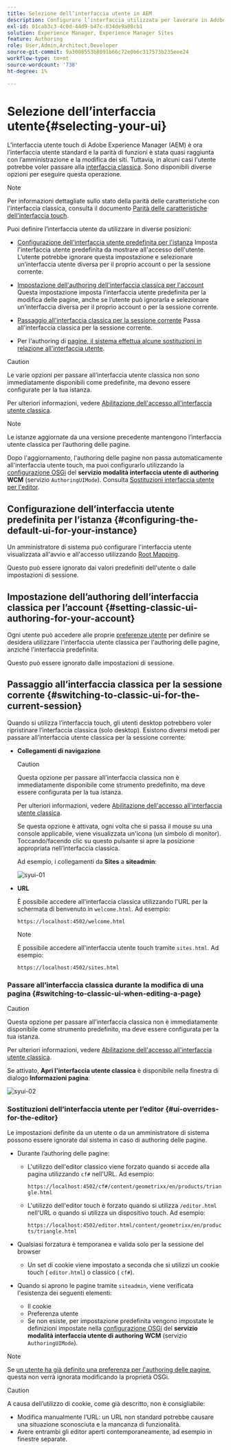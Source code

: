 ```yaml
---
title: Selezione dell’interfaccia utente in AEM
description: Configurare l’interfaccia utilizzata per lavorare in Adobe Experience Manager 6.5.
exl-id: 01cab3c3-4c0d-44d9-b47c-034de9a08cb1
solution: Experience Manager, Experience Manager Sites
feature: Authoring
role: User,Admin,Architect,Developer
source-git-commit: 9a3008553b8091b66c72e0b6c317573b235eee24
workflow-type: tm+mt
source-wordcount: '738'
ht-degree: 1%

---
```


# Selezione dell’interfaccia utente{#selecting-your-ui}

L’interfaccia utente touch di Adobe Experience Manager (AEM) è ora l’interfaccia utente standard e la parità di funzioni è stata quasi raggiunta con l’amministrazione e la modifica dei siti. Tuttavia, in alcuni casi l&#39;utente potrebbe voler passare alla [interfaccia classica](/help/sites-classic-ui-authoring/classicui.md). Sono disponibili diverse opzioni per eseguire questa operazione.

>[!NOTE]
>
>Per informazioni dettagliate sullo stato della parità delle caratteristiche con l&#39;interfaccia classica, consulta il documento [Parità delle caratteristiche dell&#39;interfaccia touch](/help/release-notes/touch-ui-features-status.md).

Puoi definire l’interfaccia utente da utilizzare in diverse posizioni:

* [Configurazione dell&#39;interfaccia utente predefinita per l&#39;istanza](#configuring-the-default-ui-for-your-instance)
Imposta l&#39;interfaccia utente predefinita da mostrare all&#39;accesso dell&#39;utente. L’utente potrebbe ignorare questa impostazione e selezionare un’interfaccia utente diversa per il proprio account o per la sessione corrente.

* [Impostazione dell&#39;authoring dell&#39;interfaccia classica per l&#39;account](/help/sites-authoring/select-ui.md#setting-classic-ui-authoring-for-your-account)
Questa impostazione imposta l’interfaccia utente predefinita per la modifica delle pagine, anche se l’utente può ignorarla e selezionare un’interfaccia diversa per il proprio account o per la sessione corrente.

* [Passaggio all&#39;interfaccia classica per la sessione corrente](#switching-to-classic-ui-for-the-current-session)
Passa all&#39;interfaccia classica per la sessione corrente.

* Per l&#39;authoring di [&#x200B; pagine, il sistema effettua alcune sostituzioni in relazione all&#39;interfaccia utente](#ui-overrides-for-the-editor).

>[!CAUTION]
>
>Le varie opzioni per passare all’interfaccia utente classica non sono immediatamente disponibili come predefinite, ma devono essere configurate per la tua istanza.
>
>Per ulteriori informazioni, vedere [Abilitazione dell&#39;accesso all&#39;interfaccia utente classica](/help/sites-administering/enable-classic-ui.md).

>[!NOTE]
>
>Le istanze aggiornate da una versione precedente mantengono l’interfaccia utente classica per l’authoring delle pagine.
>
>Dopo l&#39;aggiornamento, l&#39;authoring delle pagine non passa automaticamente all&#39;interfaccia utente touch, ma puoi configurarlo utilizzando la [configurazione OSGi](/help/sites-deploying/configuring-osgi.md) del **servizio modalità interfaccia utente di authoring WCM** (servizio `AuthoringUIMode`). Consulta [Sostituzioni interfaccia utente per l&#39;editor](#ui-overrides-for-the-editor).

## Configurazione dell’interfaccia utente predefinita per l’istanza {#configuring-the-default-ui-for-your-instance}

Un amministratore di sistema può configurare l&#39;interfaccia utente visualizzata all&#39;avvio e all&#39;accesso utilizzando [Root Mapping](/help/sites-deploying/osgi-configuration-settings.md#daycqrootmapping).

Questo può essere ignorato dai valori predefiniti dell&#39;utente o dalle impostazioni di sessione.

## Impostazione dell’authoring dell’interfaccia classica per l’account {#setting-classic-ui-authoring-for-your-account}

Ogni utente può accedere alle proprie [preferenze utente](/help/sites-authoring/user-properties.md#userpreferences) per definire se desidera utilizzare l&#39;interfaccia utente classica per l&#39;authoring delle pagine, anziché l&#39;interfaccia predefinita.

Questo può essere ignorato dalle impostazioni di sessione.

## Passaggio all’interfaccia classica per la sessione corrente {#switching-to-classic-ui-for-the-current-session}

Quando si utilizza l’interfaccia touch, gli utenti desktop potrebbero voler ripristinare l’interfaccia classica (solo desktop). Esistono diversi metodi per passare all’interfaccia utente classica per la sessione corrente:

* **Collegamenti di navigazione**

  >[!CAUTION]
  >
  >Questa opzione per passare all’interfaccia classica non è immediatamente disponibile come strumento predefinito, ma deve essere configurata per la tua istanza.
  >
  >
  >Per ulteriori informazioni, vedere [Abilitazione dell&#39;accesso all&#39;interfaccia utente classica](/help/sites-administering/enable-classic-ui.md).

  Se questa opzione è attivata, ogni volta che si passa il mouse su una console applicabile, viene visualizzata un&#39;icona (un simbolo di monitor). Toccando/facendo clic su questo pulsante si apre la posizione appropriata nell’interfaccia classica.

  Ad esempio, i collegamenti da **Sites** a **siteadmin**:

  ![syui-01](assets/syui-01.png)

* **URL**

  È possibile accedere all&#39;interfaccia classica utilizzando l&#39;URL per la schermata di benvenuto in `welcome.html`. Ad esempio:

  `https://localhost:4502/welcome.html`

  >[!NOTE]
  >
  >È possibile accedere all&#39;interfaccia utente touch tramite `sites.html`. Ad esempio:
  >
  >
  >`https://localhost:4502/sites.html`

### Passare all’interfaccia classica durante la modifica di una pagina {#switching-to-classic-ui-when-editing-a-page}

>[!CAUTION]
>
>Questa opzione per passare all’interfaccia classica non è immediatamente disponibile come strumento predefinito, ma deve essere configurata per la tua istanza.
>
>Per ulteriori informazioni, vedere [Abilitazione dell&#39;accesso all&#39;interfaccia utente classica](/help/sites-administering/enable-classic-ui.md).

Se attivato, **Apri l&#39;interfaccia utente classica** è disponibile nella finestra di dialogo **Informazioni pagina**:

![syui-02](assets/syui-02.png)

### Sostituzioni dell’interfaccia utente per l’editor {#ui-overrides-for-the-editor}

Le impostazioni definite da un utente o da un amministratore di sistema possono essere ignorate dal sistema in caso di authoring delle pagine.

* Durante l’authoring delle pagine:

   * L&#39;utilizzo dell&#39;editor classico viene forzato quando si accede alla pagina utilizzando `cf#` nell&#39;URL. Ad esempio:

     `https://localhost:4502/cf#/content/geometrixx/en/products/triangle.html`

   * L&#39;utilizzo dell&#39;editor touch è forzato quando si utilizza `/editor.html` nell&#39;URL o quando si utilizza un dispositivo touch. Ad esempio:

     `https://localhost:4502/editor.html/content/geometrixx/en/products/triangle.html`

* Qualsiasi forzatura è temporanea e valida solo per la sessione del browser

   * Un set di cookie viene impostato a seconda che si utilizzi un cookie touch ( `editor.html`) o classico ( `cf#`).

* Quando si aprono le pagine tramite `siteadmin`, viene verificata l&#39;esistenza dei seguenti elementi:

   * Il cookie
   * Preferenza utente
   * Se non esiste, per impostazione predefinita vengono impostate le definizioni impostate nella [configurazione OSGi](/help/sites-deploying/configuring-osgi.md) del **servizio modalità interfaccia utente di authoring WCM** (servizio `AuthoringUIMode`).

>[!NOTE]
>
>Se [un utente ha già definito una preferenza per l&#39;authoring delle pagine](#settingthedefaultauthoringuiforyouraccount), questa non verrà ignorata modificando la proprietà OSGi.

>[!CAUTION]
>
>A causa dell’utilizzo di cookie, come già descritto, non è consigliabile:
>
>* Modifica manualmente l’URL: un URL non standard potrebbe causare una situazione sconosciuta e la mancanza di funzionalità.
>* Avere entrambi gli editor aperti contemporaneamente, ad esempio in finestre separate.
